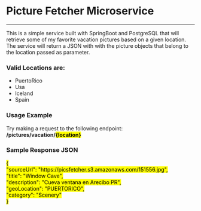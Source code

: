 <h1>
                    <i class="far fa-images" style="font-size:48px;color:forestgreen"></i>
                    Picture Fetcher Microservice</h1>
                <hr>
                <p>This is a simple service built with SpringBoot and PostgreSQL that will retrieve some
                    of my favorite vacation pictures based on a given location.
                    <br>The service will return a JSON with
                    with the picture objects that belong to the location passed as parameter.</p>
                <h3>Valid Locations are:</h3>
                <ul>
                    <li>PuertoRico</li>
                    <li>Usa</li>
                    <li>Iceland</li>
                    <li>Spain</li>
                </ul>
                <h3>Usage Example</h3>
                <p>Try making a request to the following endpoint: <b>/pictures/vacation/<mark>{location}</mark></b></p>
                <h3>Sample Response JSON</h3>
                <p><mark>{
                <br>"sourceUrl": "https://picsfetcher.s3.amazonaws.com/151556.jpg",
                <br>"title": "Window Cave",
                <br>"description": "Cueva ventana en Arecibo PR",
                <br>"geoLocation": "PUERTORICO",
                <br>"category": "Scenery"
                <br>}</mark>
                </p>
